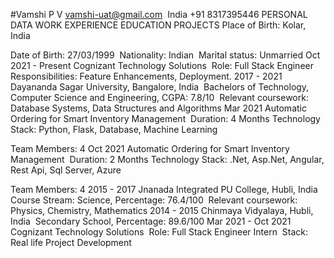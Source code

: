 #Vamshi P V 
vamshi-uat@gmail.com 
India +91 8317395446
PERSONAL DATA
WORK EXPERIENCE
EDUCATION
PROJECTS
Place of Birth: Kolar, India

Date of Birth: 27/03/1999 
Nationality: Indian 
Marital status: Unmarried
Oct 2021 - Present Cognizant Technology Solutions 
 Role: Full Stack Engineer 
 Responsibilities: Feature Enhancements, Deployment.
2017 - 2021 Dayananda Sagar University, Bangalore, India 
 Bachelors of Technology, Computer Science and Engineering, CGPA: 7.8/10 
 Relevant coursework: Database Systems, Data Structures and Algorithms
Mar 2021 Automatic Ordering for Smart Inventory Management 
Duration: 4 Months Technology Stack: Python, Flask, Database, Machine Learning 

Team Members: 4
Oct 2021 Automatic Ordering for Smart Inventory Management 
Duration: 2 Months Technology Stack: .Net, Asp.Net, Angular, Rest Api, Sql Server, Azure 

Team Members: 4
2015 - 2017 Jnanada Integrated PU College, Hubli, India 
 Course Stream: Science, Percentage: 76.4/100 
 Relevant coursework: Physics, Chemistry, Mathematics
2014 - 2015 Chinmaya Vidyalaya, Hubli, India 
 Secondary School, Percentage: 89.6/100
Mar 2021 - Oct 2021 Cognizant Technology Solutions 
 Role: Full Stack Engineer Intern 
 Stack: Real life Project Development
